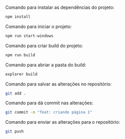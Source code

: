 Comando para instalar as dependências do projeto:

```bash
npm install 
```

Comando para iniciar o projeto:

```bash
npm run start-windows
```

Comando para criar build do projeto:

```bash
npm run build
```

Comando para abriar a pasta do build:

```bash
explorer build
```

Comando para salvar as alterações no repositório:

```bash
git add .
```

Comando para dá commit nas alterações:

```bash
git commit -m "feat: criando página 1"
```

Comando para enviar as alterações para o repositório:

```bash
git push
```